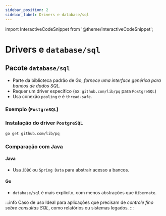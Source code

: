 ```yaml
---
sidebar_position: 2
sidebar_label: Drivers e database/sql
---
```


import InteractiveCodeSnippet from '@theme/InteractiveCodeSnippet';

# Drivers e `database/sql`

## Pacote `database/sql`

- Parte da biblioteca padrão de Go, _fornece uma interface genérica para bancos de dados SQL_.
- Requer um driver específico (ex: `github.com/lib/pq` para `PostgreSQL`)
- Usa conexão `pooling` e é `thread-safe`.

### Exemplo (`PostgreSQL`)

<InteractiveCodeSnippet 
    src="code/mod9/postgres-sql.go" 
    allowExecute={false} 
    allowEdit={false} />

### Instalação do driver `PostgreSQL`

```bash
go get github.com/lib/pq
```

### Comparação com Java

#### Java

- Usa `JDBC` ou `Spring Data` para abstrair acesso a bancos.

#### Go

- `database/sql` é mais explícito, com menos abstrações que `Hibernate`.

:::info Caso de uso
Ideal para aplicações que precisam de _controle fino sobre consultas SQL_, como relatórios ou sistemas legados.
:::
